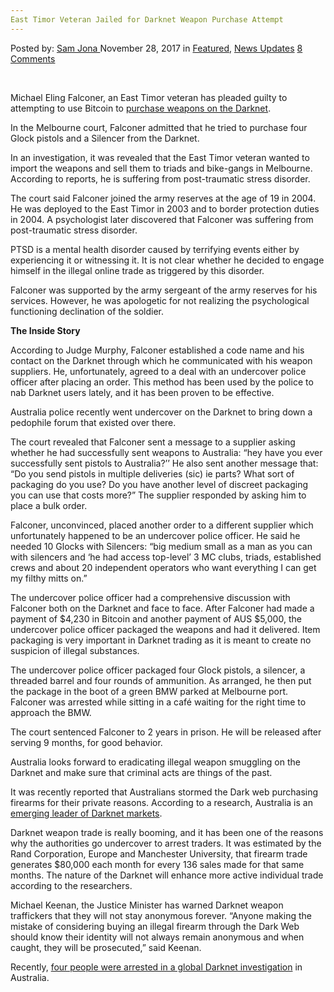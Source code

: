 ```yaml
---
East Timor Veteran Jailed for Darknet Weapon Purchase Attempt
---
```

<article class="post-listing post-23717 post type-post status-publish format-standard has-post-thumbnail hentry  tag-attempt tag-darknet tag-east tag-jailed tag-purchase tag-timor tag-veteran tag-weapon">
    <div class="post-inner">
        <span>Posted by: <a href="https://www.deepdotweb.com/author/samjona/" title="">Sam Jona </a></span>
    <span>November 28, 2017</span>
    <span>in <a href="https://www.deepdotweb.com/category/deepdot-news/" rel="category tag">Featured</a>, <a href="https://www.deepdotweb.com/category/news-updates/" rel="category tag">News Updates</a></span>
    <span><a href="https://www.deepdotweb.com/2017/11/28/east-timor-veteran-jailed-darknet-weapon-purchase-attempt/#comments">8 Comments</a></span>
    </p>
    <div class="clear"></div>
    <div class="entry">
    <p>&nbsp;</p>
    <p>Michael Eling Falconer, an East Timor veteran has pleaded guilty to attempting to use Bitcoin to <a href="http://www.theaustralian.com.au/news/nation/east-timor-veteran-jailed-after-bitcoin-importing-weapons-using-bitcoin/news-story/0991c0412f7a535567416b8ba90a3f56">purchase weapons on the Darknet</a>.</p>
    <p>In the Melbourne court, Falconer admitted that he tried to purchase four Glock pistols and a Silencer from the Darknet.</p>
    <p>In an investigation, it was revealed that the East Timor veteran wanted to import the weapons and sell them to triads and bike-gangs in Melbourne. According to reports, he is suffering from post-traumatic stress disorder.</p>
    <p>The court said Falconer joined the army reserves at the age of 19 in 2004. He was deployed to the East Timor in 2003 and to border protection duties in 2004. A psychologist later discovered that Falconer was suffering from post-traumatic stress disorder.</p>
    <p>PTSD is a mental health disorder caused by terrifying events either by experiencing it or witnessing it. It is not clear whether he decided to engage himself in the illegal online trade as triggered by this disorder.</p>
    <p>Falconer was supported by the army sergeant of the army reserves for his services. However, he was apologetic for not realizing the psychological functioning declination of the soldier.</p>
    <p><strong>The Inside Story</strong></p>
    <p>According to Judge Murphy, Falconer established a code name and his contact on the Darknet through which he communicated with his weapon suppliers. He, unfortunately, agreed to a deal with an undercover police officer after placing an order. This method has been used by the police to nab Darknet users lately, and it has been proven to be effective.</p>
    <p>Australia police recently went undercover on the Darknet to bring down a pedophile forum that existed over there.</p>
    <p>The court revealed that Falconer sent a message to a supplier asking whether he had successfully sent weapons to Australia: “hey have you ever successfully sent pistols to Australia?’’ He also sent another message that: “Do you send pistols in multiple deliveries (sic) ie parts? What sort of packaging do you use? Do you have another level of discreet packaging you can use that costs more?” The supplier responded by asking him to place a bulk order.</p>
    <p>Falconer, unconvinced, placed another order to a different supplier which unfortunately happened to be an undercover police officer. He said he needed 10 Glocks with Silencers: “big medium small as a man as you can with silencers and ‘he had access top-level’ 3 MC clubs, triads, established crews and about 20 independent operators who want everything I can get my filthy mitts on.”</p>
    <p>The undercover police officer had a comprehensive discussion with Falconer both on the Darknet and face to face. After Falconer had made a payment of $4,230 in Bitcoin and another payment of AUS $5,000, the undercover police officer packaged the weapons and had it delivered. Item packaging is very important in Darknet trading as it is meant to create no suspicion of illegal substances.</p>
    <p>The undercover police officer packaged four Glock pistols, a silencer, a threaded barrel and four rounds of ammunition. As arranged, he then put the package in the boot of a green BMW parked at Melbourne port. Falconer was arrested while sitting in a café waiting for the right time to approach the BMW.</p>
    <p>The court sentenced Falconer to 2 years in prison. He will be released after serving 9 months, for good behavior.</p>
    <p>Australia looks forward to eradicating illegal weapon smuggling on the Darknet and make sure that criminal acts are things of the past.</p>
    <p>It was recently reported that Australians stormed the Dark web purchasing firearms for their private reasons. According to a research, Australia is an <a href="https://www.deepdotweb.com/2017/03/21/research-reveals-australia-emerging-leader-darknet-markets/">emerging leader of Darknet markets</a>.</p>
    <p>Darknet weapon trade is really booming, and it has been one of the reasons why the authorities go undercover to arrest traders. It was estimated by the Rand Corporation, Europe and Manchester University, that firearm trade generates $80,000 each month for every 136 sales made for that same months. The nature of the Darknet will enhance more active individual trade according to the researchers.</p>
    <p><a id="post-23717-_gjdgxs"></a> Michael Keenan, the Justice Minister has warned Darknet weapon traffickers that they will not stay anonymous forever. “Anyone making the mistake of considering buying an illegal firearm through the Dark Web should know their identity will not always remain anonymous and when caught, they will be prosecuted,” said Keenan.</p>
    <p>Recently, <a href="https://www.deepdotweb.com/2016/11/11/australia-arrests-four-global-darknet-investigation/">four people were arrested in a global Darknet investigation</a> in Australia.</p>
    </div>
    <span style="display:none"><a href="https://www.deepdotweb.com/tag/attempt/" rel="tag">attempt</a> <a href="https://www.deepdotweb.com/tag/darknet/" rel="tag">darknet</a> <a href="https://www.deepdotweb.com/tag/east/" rel="tag">east</a> <a href="https://www.deepdotweb.com/tag/jailed/" rel="tag">jailed</a> <a href="https://www.deepdotweb.com/tag/purchase/" rel="tag">purchase</a> <a href="https://www.deepdotweb.com/tag/timor/" rel="tag">timor</a> <a href="https://www.deepdotweb.com/tag/veteran/" rel="tag">veteran</a> </span> <span style="display:none" class="updated">2017-11-28</span>
    <div style="display:none" class="vcard author" itemprop="author" itemscope itemtype="http://schema.org/Person"><strong class="fn" itemprop="name"><a href="https://www.deepdotweb.com/author/samjona/" title="Posts by Sam Jona" rel="author">Sam Jona</a></strong></div>
    </div>
</article>


